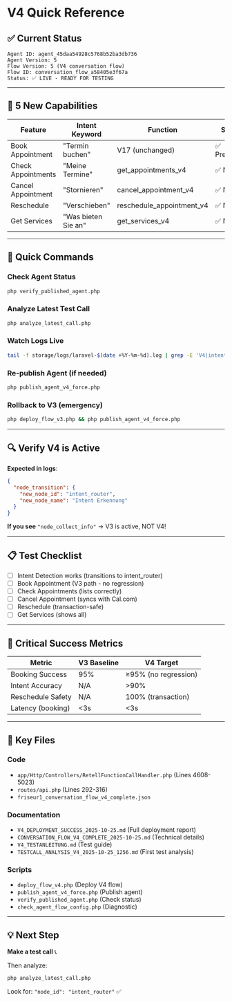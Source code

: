 # V4 Quick Reference

## ✅ Current Status

```
Agent ID: agent_45daa54928c5768b52ba3db736
Agent Version: 5
Flow Version: 5 (V4 conversation flow)
Flow ID: conversation_flow_a58405e3f67a
Status: ✅ LIVE - READY FOR TESTING
```

---

## 🎯 5 New Capabilities

| Feature | Intent Keyword | Function | Status |
|---------|----------------|----------|--------|
| Book Appointment | "Termin buchen" | V17 (unchanged) | ✅ Preserved |
| Check Appointments | "Meine Termine" | get_appointments_v4 | ✅ NEW |
| Cancel Appointment | "Stornieren" | cancel_appointment_v4 | ✅ NEW |
| Reschedule | "Verschieben" | reschedule_appointment_v4 | ✅ NEW |
| Get Services | "Was bieten Sie an" | get_services_v4 | ✅ NEW |

---

## 🔧 Quick Commands

### Check Agent Status
```bash
php verify_published_agent.php
```

### Analyze Latest Test Call
```bash
php analyze_latest_call.php
```

### Watch Logs Live
```bash
tail -f storage/logs/laravel-$(date +%Y-%m-%d).log | grep -E 'V4|intent|appointment'
```

### Re-publish Agent (if needed)
```bash
php publish_agent_v4_force.php
```

### Rollback to V3 (emergency)
```bash
php deploy_flow_v3.php && php publish_agent_v4_force.php
```

---

## 🔍 Verify V4 is Active

**Expected in logs**:
```json
{
  "node_transition": {
    "new_node_id": "intent_router",
    "new_node_name": "Intent Erkennung"
  }
}
```

**If you see** `"node_collect_info"` → V3 is active, NOT V4!

---

## 📋 Test Checklist

- [ ] Intent Detection works (transitions to intent_router)
- [ ] Book Appointment (V3 path - no regression)
- [ ] Check Appointments (lists correctly)
- [ ] Cancel Appointment (syncs with Cal.com)
- [ ] Reschedule (transaction-safe)
- [ ] Get Services (shows all)

---

## 🚨 Critical Success Metrics

| Metric | V3 Baseline | V4 Target |
|--------|-------------|-----------|
| Booking Success | 95% | ≥95% (no regression) |
| Intent Accuracy | N/A | >90% |
| Reschedule Safety | N/A | 100% (transaction) |
| Latency (booking) | <3s | <3s |

---

## 📂 Key Files

### Code
- `app/Http/Controllers/RetellFunctionCallHandler.php` (Lines 4608-5023)
- `routes/api.php` (Lines 292-316)
- `friseur1_conversation_flow_v4_complete.json`

### Documentation
- `V4_DEPLOYMENT_SUCCESS_2025-10-25.md` (Full deployment report)
- `CONVERSATION_FLOW_V4_COMPLETE_2025-10-25.md` (Technical details)
- `V4_TESTANLEITUNG.md` (Test guide)
- `TESTCALL_ANALYSIS_V4_2025-10-25_1256.md` (First test analysis)

### Scripts
- `deploy_flow_v4.php` (Deploy V4 flow)
- `publish_agent_v4_force.php` (Publish agent)
- `verify_published_agent.php` (Check status)
- `check_agent_flow_config.php` (Diagnostic)

---

## 💡 Next Step

**Make a test call** 📞

Then analyze:
```bash
php analyze_latest_call.php
```

Look for: `"node_id": "intent_router"` ✅
